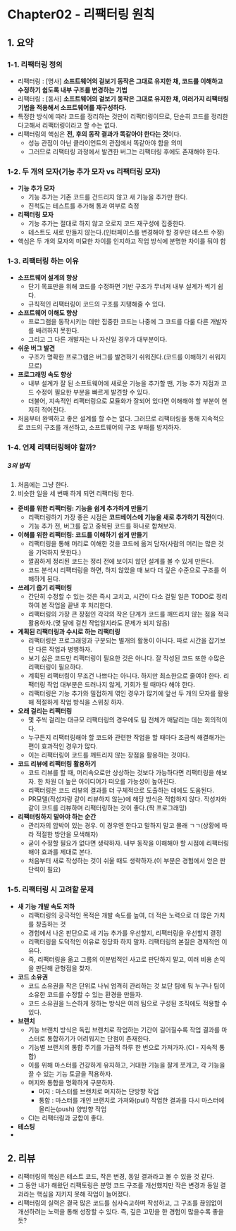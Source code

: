 # Chapter02 - 리팩터링 원칙

## 1. 요약
### 1-1. 리팩터링 정의
- 리팩터링 : [명사] **소프트웨어의 겉보기 동작은 그대로 유지한 채, 코드를 이해하고 수정하기 쉽도록 내부 구조를 변경하는 기법**
- 리팩터링 : [동사] **소프트웨어의 겉보기 동작은 그대로 유지한 채, 여러가지 리팩터링 기법을 적용해서 소프트웨어를 재구성하다.**
- 특정한 방식에 따라 코드를 정리하는 것만이 리팩터링이므로, 단순히 코드를 정리한다고해서 리팩터링이라고 할 수는 없다.
- 리팩터링의 핵심은 **전, 후의 동작 결과가 똑같아야 한다는 것**이다.
  - 성능 관점이 아닌 클라이언트의 관점에서 똑같아야 함을 의미
  - 그러므로 리팩터링 과정에서 발견한 버그는 리팩터링 후에도 존재해야 한다.
### 1-2. 두 개의 모자(기능 추가 모자 vs 리팩터링 모자)
- **기능 추가 모자**
  - 기능 추가는 기존 코드를 건드리지 않고 새 기능을 추가만 한다.
  - 진척도는 테스트를 추가해 통과 여부로 측정
- **리팩터링 모자**
  - 기능 추가는 절대로 하지 않고 오로지 코드 재구성에 집중한다.
  - 테스트도 새로 만들지 않는다.(인터페이스를 변경해야 할 경우만 테스트 수정)
- 핵심은 두 개의 모자의 미묘한 차이를 인지하고 작업 방식에 분명한 차이를 둬야 함
### 1-3. 리팩터링 하는 이유
- **소프트웨어 설계의 향상**
  - 단기 목표만을 위해 코드를 수정하면 기반 구조가 무너져 내부 설계가 썩기 쉽다.
  - 규칙적인 리팩터링이 코드의 구조를 지탱해줄 수 있다.
- **소프트웨어 이해도 향상**
  - 프로그램을 동작시키는 데만 집중한 코드는 나중에 그 코드를 다룰 다른 개발자를 배려하지 못한다.
  - 그리고 그 다른 개발자는 나 자신일 경우가 대부분이다.
- **쉬운 버그 발견**
  - 구조가 명확한 프로그램은 버그를 발견하기 쉬워진다.(코드를 이해하기 쉬워지므로)
- **프로그래밍 속도 향상**
  - 내부 설계가 잘 된 소프트웨어에 새로운 기능을 추가할 땐, 기능 추가 지점과 코드 수정이 필요한 부분을 빠르게 발견할 수 있다.
  - 더불어, 지속적인 리팩터링으로 모듈화가 잘되어 있다면 이해해야 할 부분이 현저히 적어진다.
- 처음부터 완벽하고 좋은 설계를 할 수는 없다. 그러므로 리팩터링을 통해 지속적으로 코드의 구조를 개선하고, 소프트웨어의 구조 부패를 방지하자.
### 1-4. 언제 리팩터링해야 할까?
##### 3의 법칙
1. 처음에는 그냥 한다.
2. 비슷한 일을 세 번째 하게 되면 리팩터링 한다.
- **준비를 위한 리팩터링: 기능을 쉽게 추가하게 만들기**
  - 리팩터링하기 가장 좋은 시점은 **코드베이스에 기능을 새로 추가하기 직전**이다.
  - 기능 추가 전, 버그를 잡고 중복된 코드를 하나로 합쳐보자.
- **이해를 위한 리팩터링: 코드를 이해하기 쉽게 만들기**
  - 리팩터링을 통해 머리로 이해한 것을 코드에 옮겨 담자(사람의 머리는 많은 것을 기억하지 못한다.)
  - 깔끔하게 정리된 코드는 정리 전에 보이지 않던 설계를 볼 수 있게 만든다.
  - 코드 분석시 리팩터링을 하면, 하지 않았을 때 보다 더 깊은 수준으로 구조를 이해하게 된다.
- **쓰레기 줍기 리팩터링**
  - 간단히 수정할 수 있는 것은 즉시 고치고, 시간이 다소 걸릴 일은 TODO로 정리하여 본 작업을 끝낸 후 처리한다.
  - 리팩터링의 가장 큰 장점인 각각의 작은 단계가 코드를 깨뜨리지 않는 점을 적극 활용하자.(몇 달에 걸친 작업일지라도 문제가 되지 않음)
- **계획된 리팩터링과 수시로 하는 리팩터링**
  - 리팩터링은 프로그래밍과 구분되는 별개의 활동이 아니다. 따로 시간을 잡기보단 다른 작업과 병행하자.
  - 보기 싫은 코드만 리팩터링이 필요한 것은 아니다. 잘 작성된 코드 또한 수많은 리팩터링이 필요하다.
  - 계획된 리팩터링이 무조건 나쁘다는 아니다. 하지만 최소한으로 줄여야 한다. 리팩터링 작업 대부분은 드러나지 않게, 기회가 될 때마다 해야 한다.
  - 리팩터링은 기능 추가와 밀접하게 엮인 경우가 많기에 앞선 두 개의 모자를 활용해 적절하게 작업 방식을 스위칭 하자.
- **오래 걸리는 리팩터링**
  - 몇 주씩 걸리는 대규모 리팩터링의 경우에도 팀 전체가 매달리는 데는 회의적이다.
  - 누구든지 리팩터링해야 할 코드와 관련한 작업을 할 때마다 조금씩 해결해가는 편이 효과적인 경우가 많다.
  - 이는 리팩터링이 코드를 깨트리지 않는 장점을 활용하는 것이다.
- **코드 리뷰에 리팩터링 활용하기**
  - 코드 리뷰를 할 때, 머리속으로만 상상하는 것보다 가능하다면 리팩터링을 해보자. 한 차원 더 높은 아이디어가 떠오를 가능성이 높아진다.
  - 리팩터링은 코드 리뷰의 결과를 더 구체적으로 도출하는 데에도 도움된다.
  - PR모델(작성자랑 같이 리뷰하지 않는)에 해당 방식은 적합하지 않다. 작성자와 같이 코드를 리뷰하며 리팩터링하는 것이 좋다.(짝 프로그래밍)
- **리팩터링하지 말아야 하는 순간**
  - 관리자의 압박이 있는 경우. 이 경우엔 한다고 말하지 말고 몰래 ㄱㄱ(상황에 따라 적절한 방안을 모색해자)
  - 굳이 수정할 필요가 없다면 생략하자. 내부 동작을 이해해야 할 시점에 리팩터링해야 효과를 제대로 본다.
  - 처음부터 새로 작성하는 것이 쉬울 때도 생략하자.(이 부분은 경험에서 얻은 판단력이 필요)
### 1-5. 리팩터링 시 고려할 문제
- **새 기능 개발 속도 저하**
  - 리팩터링의 궁극적인 목적은 개발 속도를 높여, 더 적은 노력으로 더 많은 가치를 창출하는 것
  - 경험에서 나온 판단으로 새 기능 추가를 우선할지, 리팩터링을 우선할지 결정
  - 리팩터링을 도덕적인 이유로 정당화 하지 말자. 리팩터링의 본질은 경제적인 이유다. 
  - 즉, 리팩터링을 옮고 그름의 이분법적인 사고로 판단하지 말고, 여러 비용 손익을 판단해 균형점을 찾자.
- **코드 소유권**
  - 코드 소유권을 작은 단위로 나눠 엄격히 관리하는 것 보단 팀에 둬 누구나 팀이 소유한 코드를 수정할 수 있는 환경을 만들자.
  - 코드 소유권을 느슨하게 정하는 방식은 여러 팀으로 구성된 조직에도 적용할 수 있다.
- **브랜치**
  - 기능 브랜치 방식은 독립 브랜치로 작업하는 기간이 길어질수록 작업 결과를 마스터로 통합하기가 어려워지는 단점이 존재한다.
  - 기능별 브랜치의 통합 주기를 가급적 하루 한 번으로 가져가자.(CI - 지속적 통합)
  - 이를 위해 마스터를 건강하게 유지하고, 거대한 기능을 잘게 쪼개고, 각 기능을 끌 수 있는 기능 토글을 적용하자.
  - 머지와 통합을 명확하게 구분하자.
    - 머지 : 마스터를 브랜치로 머지하는 단방향 작업
    - 통합 : 마스터를 개인 브랜치로 가져와(pull) 작업한 결과를 다시 마스터에 올리는(push) 양방향 작업
  - CI는 리팩터링과 궁합이 좋다.
- **테스팅**
- 


## 2. 리뷰
- 리팩터링의 핵심은 테스트 코드, 작은 변경, 동일 결과라고 볼 수 있을 것 같다.
- 그 동안 내가 해왔던 리팩토링은 분명 코드 구조를 개선했지만 작은 변경과 동일 결과라는 핵심을 지키지 못해 작업이 늘어졌다.
- 리팩터링의 실력은 결국 많은 코드를 심사숙고하며 작성하고, 그 구조를 끊임없이 개선하려는 노력을 통해 성장할 수 있다. 즉, 깊은 고민을 한 경험이 많을수록 좋을듯?